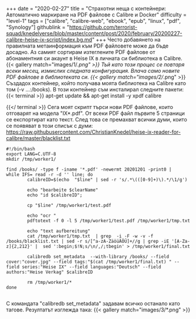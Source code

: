 +++
date = "2020-02-27"
title = "Страхотни неща с контейнери: Автоматично маркиране на PDF файлове с Calibre и Docker"
difficulty = "level-1"
tags = ["calibre", "calibre-web", "ebook", "epub", "linux", "pdf", "Synology"]
githublink = "https://github.com/terrorist-squad/knedelverse/blob/master/content/post/2020/february/20200227-calibre-heise-ix-script/index.bg.md"
+++
Често добавянето на правилната метаинформация към PDF файловете може да бъде досадно. Аз самият сортирам изтеглените PDF файлове от абонаментния си акаунт в Heise IX в личната си библиотека в Calibre.
{{< gallery match="images/1/*.png" >}}
Тъй като този процес се повтаря всеки месец, измислих следната конфигурация. Влача само новите PDF файлове в библиотеката си.
{{< gallery match="images/2/*.png" >}}
Създадох контейнер, който получава моята библиотека на Calibre като том (-v ...:/books). В този контейнер съм инсталирал следните пакети:
{{< terminal >}}
apt-get update && apt-get install -y xpdf calibre

{{</ terminal >}}
Сега моят скрипт търси нови PDF файлове, които отговарят на модела "IX*.pdf". От всеки PDF файл първите 5 страници се експортират като текст. След това се премахват всички думи, които се появяват в този списък с думи: https://raw.githubusercontent.com/ChristianKnedel/heise-ix-reader-for-calibre/master/blacklist.txt
```
#!/bin/bash
export LANG=C.UTF-8
mkdir /tmp/worker1/

find /books/ -type f -iname '*.pdf' -newermt 20201201 -print0 | 
while IFS= read -r -d '' line; do 
        calibreID=$(echo  "$line" | sed -r 's/.*\(([0-9]+)\).*/\1/g')
        
        echo "bearbeite $clearName"
        echo "id $calibreID";

        cp "$line" /tmp/worker1/test.pdf

        echo "ocr "
        pdftotext -f 0 -l 5 /tmp/worker1/test.pdf /tmp/worker1/tmp.txt

        echo "text aufbereitung"
        cat /tmp/worker1/tmp.txt  | grep  -i -F -w -v -f  /books/blacklist.txt | sed -r s/[^a-zA-ZäöüÄÖÜ]+//g | grep -iE '[A-Za-z]{2,212}' |  sed ':begin;$!N;s/\n/,/;tbegin' > /tmp/worker1/final.txt

        calibredb set_metadata  --with-library /books/ --field cover:"cover.jpg" --field tags:"$(cat /tmp/worker1/final.txt) " --field series:"Heise IX" --field languages:"Deutsch" --field authors:"Heise Verkag" $calibreID
        
        rm /tmp/worker1/*
done


```
С командата "calibredb set_metadata" задавам всичко останало като тагове. Резултатът изглежда така:
{{< gallery match="images/3/*.png" >}}
